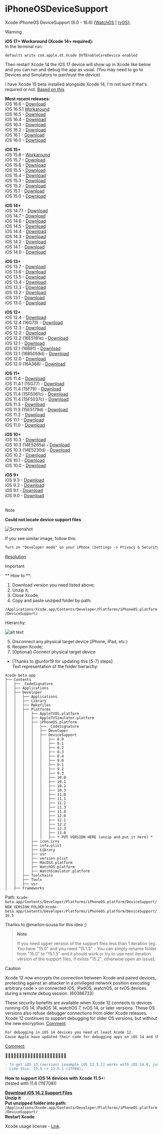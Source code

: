 # iPhoneOSDeviceSupport
Xcode iPhoneOS DeviceSupport (6.0 - 16.6)
[[WatchOS](https://github.com/filsv/watchOSDeviceSupport) | [tvOS](https://github.com/filsv/TVOSDeviceSupport)];

> [!WARNING]
> <strong>iOS 17+ Workaround (Xcode 14+ required):</strong><br>
> In the terminal run:
> </br>
> ```shell
> defaults write com.apple.dt.Xcode DVTEnableCoreDevice enabled
> ```
> 
> Then restart Xcode 14 the iOS 17 device will show up in Xcode like below and you can run and debug the app as usual. (You may need to go to Devices and Simulators to pair/trust the device)
>
> I have Xcode 15 beta installed alongside Xcode 14, I'm not sure if that's required or not.
> [Based on this](https://forums.developer.apple.com/forums/thread/730947?answerId=758061022#758061022)

**Most recent releases:**</br>
iOS 16.6 - [Download](https://github.com/filsv/iOSDeviceSupport/raw/master/16.6.zip) </br>
iOS 16.5.1 [Workaround](https://github.com/filsv/iOSDeviceSupport/issues/170#issuecomment-1625668545) </br>
iOS 16.5 - [Download](https://github.com/filsv/iOSDeviceSupport/raw/master/16.5.zip) </br>
iOS 16.4 - [Download](https://github.com/filsv/iOSDeviceSupport/raw/master/16.4.zip) </br>
iOS 16.3 - [Download](https://github.com/filsv/iOSDeviceSupport/raw/master/16.3.zip) </br>
iOS 16.2 - [Download](https://github.com/filsv/iOSDeviceSupport/raw/master/16.2.zip) </br>
iOS 16.1 - [Download](https://github.com/filsv/iOSDeviceSupport/raw/master/16.1.zip) </br>
iOS 16.0 - [Download](https://github.com/filsv/iOSDeviceSupport/raw/master/16.0.zip) </br>

**iOS 15+**</br>
iOS 15.8 - [Workaround](https://github.com/master131/iFakeLocation/issues/162#issuecomment-1793576376) </br>
iOS 15.7 - [Download](https://github.com/filsv/iOSDeviceSupport/raw/master/15.7.zip) </br>
iOS 15.6 - [Download](https://github.com/filsv/iOSDeviceSupport/raw/master/15.6.zip) </br>
iOS 15.5 - [Download](https://github.com/filsv/iOSDeviceSupport/raw/master/15.5.zip) </br>
iOS 15.4 - [Download](https://github.com/filsv/iOSDeviceSupport/raw/master/15.4.zip) </br>
iOS 15.3 - [Download](https://github.com/filsv/iOSDeviceSupport/raw/master/15.3.zip) </br>
iOS 15.2 - [Download](https://github.com/filsv/iOSDeviceSupport/raw/master/15.2.zip) </br>
iOS 15.1 - [Download](https://github.com/filsv/iOSDeviceSupport/raw/master/15.1.zip) </br>
iOS 15.0 - [Download](https://github.com/filsv/iOSDeviceSupport/raw/master/15.0.zip) </br>

**iOS 14+**</br>
iOS 14.7.1 - [Download](https://github.com/filsv/iOSDeviceSupport/raw/master/14.7.1.zip) </br>
iOS 14.7 - [Download](https://github.com/filsv/iOSDeviceSupport/raw/master/14.7.zip) </br>
iOS 14.6 - [Download](https://github.com/filsv/iOSDeviceSupport/raw/master/14.6.zip) </br>
iOS 14.5 - [Download](https://github.com/filsv/iOSDeviceSupport/raw/master/14.5.zip) </br>
iOS 14.4 - [Download](https://github.com/filsv/iOSDeviceSupport/raw/master/14.4.zip) </br>
iOS 14.3 - [Download](https://github.com/filsv/iOSDeviceSupport/raw/master/14.3.zip) </br>
iOS 14.2 - [Download](https://github.com/filsv/iOSDeviceSupport/raw/master/14.2.zip) </br>
iOS 14.1 - [Download](https://github.com/filsv/iOSDeviceSupport/raw/master/14.1.zip) </br>
iOS 14.0 - [Download](https://github.com/filsv/iOSDeviceSupport/raw/master/14.0.zip) </br>

**iOS 13+**</br>
iOS 13.7 - [Download](https://github.com/filsv/iOSDeviceSupport/raw/master/13.7.zip) </br>
iOS 13.6 - [Download](https://github.com/filsv/iOSDeviceSupport/raw/master/13.6.zip) </br>
iOS 13.5 - [Download](https://github.com/filsv/iOSDeviceSupport/raw/master/13.5.zip) </br>
iOS 13.4 - [Download](https://github.com/filsv/iOSDeviceSupport/raw/master/13.4.zip) </br>
iOS 13.3 - [Download](https://github.com/filsv/iOSDeviceSupport/raw/master/13.3.zip) </br>
iOS 13.2 - [Download](https://github.com/filsv/iOSDeviceSupport/raw/master/13.2.zip) </br>
iOS 13.1 - [Download](https://github.com/filsv/iOSDeviceSupport/raw/master/13.1.zip) </br>
iOS 13.0 - [Download](https://github.com/filsv/iOSDeviceSupport/raw/master/13.0.zip) </br>

**iOS 12+**</br>
iOS 12.4 - [Download](https://github.com/filsv/iOSDeviceSupport/raw/master/12.4.zip) </br>
iOS 12.4 (16G73) - [Download](https://github.com/filsv/iOSDeviceSupport/raw/master/12.4%20(16G73).zip) </br>
iOS 12.3 - [Download](https://github.com/filsv/iOSDeviceSupport/raw/master/12.3.zip) </br>
iOS 12.2 - [Download](https://github.com/filsv/iOSDeviceSupport/raw/master/12.2.zip) </br>
iOS 12.2 (16E5181e) - [Download](https://github.com/filsv/iOSDeviceSupport/raw/master/12.1%20(16B91).zip) </br>
iOS 12.1 - [Download](https://github.com/filsv/iOSDeviceSupport/raw/master/12.1.zip) </br>
iOS 12.1 (16B91) - [Download](https://github.com/filsv/iOSDeviceSupport/raw/master/12.1%20(16B91).zip) </br>
iOS 12.1 (16B5059d) - [Download](https://github.com/filsv/iOSDeviceSupport/raw/master/12.1%20(16B5059d).zip) </br>
iOS 12.0 - [Download](https://github.com/filsv/iOSDeviceSupport/raw/master/12.0.zip) </br>
iOS 12.0 (16A366) - [Download](https://github.com/filsv/iOSDeviceSupport/raw/master/12.0%20(16A366).zip) </br>

**iOS 11+**</br>
iOS 11.4 - [Download](https://github.com/filsv/iOSDeviceSupport/raw/master/11.4.zip) </br>
iOS 11.4.1 (15G77) - [Download](https://github.com/filsv/iOSDeviceSupport/raw/master/11.4.1%20(15G77).zip) </br>
iOS 11.4 (15F79) - [Download](https://github.com/filsv/iOSDeviceSupport/raw/master/11.4%20(15F79).zip) </br>
iOS 11.4 (15F5061c) - [Download](https://github.com/filsv/iOSDeviceSupport/raw/master/11.4%20(15F5061c).zip) </br>
iOS 11.4 (15F5037c) - [Download](https://github.com/filsv/iOSDeviceSupport/raw/master/11.4%20(15F5037c).zip) </br>
iOS 11.3 - [Download](https://github.com/filsv/iOSDeviceSupport/raw/master/11.3.zip) </br>
iOS 11.3 (15E5178d) - [Download](https://github.com/filsv/iOSDeviceSupport/raw/master/11.3%20(15E5178d).zip) </br>
iOS 11.2 - [Download](https://github.com/filsv/iOSDeviceSupport/raw/master/11.2.zip) </br>
iOS 11.1 - [Download](https://github.com/filsv/iOSDeviceSupport/raw/master/11.1.zip) </br>
iOS 11.0 - [Download](https://github.com/filsv/iOSDeviceSupport/raw/master/11.0.zip) </br>

**iOS 10+**</br>
iOS 10.3 - [Download](https://github.com/filsv/iOSDeviceSupport/raw/master/10.3.zip) </br>
iOS 10.3 (14E5265a) - [Download](https://github.com/filsv/iOSDeviceSupport/raw/master/10.3%20(14E5265a).zip) </br>
iOS 10.3 (14E5230d) - [Download](https://github.com/filsv/iOSDeviceSupport/raw/master/10.3%20(14E5230d).zip) </br>
iOS 10.2 - [Download](https://github.com/filsv/iOSDeviceSupport/raw/master/10.2.zip) </br>
iOS 10.1 - [Download](https://github.com/filsv/iOSDeviceSupport/raw/master/10.1.zip) </br>
iOS 10.0 - [Download](https://github.com/filsv/iOSDeviceSupport/raw/master/10.0.zip) </br>


**iOS 9+**</br>
iOS 9.3 - [Download](https://github.com/filsv/iOSDeviceSupport/raw/master/9.3.zip) </br>
iOS 9.2 - [Download](https://github.com/filsv/iOSDeviceSupport/raw/master/9.2.zip) </br>
iOS 9.1 - [Download](https://github.com/filsv/iOSDeviceSupport/raw/master/9.1.zip) </br>
iOS 9.0 - [Download](https://github.com/filsv/iOSDeviceSupport/raw/master/9.0.zip) </br>
</br>

> [!NOTE]
> **Could not locate device support files**
> 
> 
> ![Screenshot](Assets/Could_not-locate_device_support_files.png)
> 
> If you see similar image, follow this:
> 
> ```diff
> Turn on "Developer mode" on your iPhone (Settings -> Privacy & Security -> Developer Mode).
> ```
> [Resolution](https://github.com/filsv/iOSDeviceSupport/issues/147)</br>

> [!IMPORTANT]
> ** How to **:
> 1) Download version you need listed above;
> 2) Unzip it;
> 3) Close Xcode;
> 4) Copy and paste unziped folder by path:
>
> ```/Applications/Xcode.app/Contents/Developer/Platforms/iPhoneOS.platform/DeviceSupport/```
>
> <p align="left">Hierarchy:</p>
>
> ![alt text](/Screen%20Shot%202019-08-02%20at%2015.09.55.png)
>
> 5) Disconnect any physical target device (iPhone, iPad, etc.)
> 6) Reopen Xcode;
> 7) (Optional) Connect physical target device
>
> - [Thanks to @unfor19 for updating this [5-7] steps]</br>
> Text representation of the folder hierarchy:
> 
> ```
> Xcode-beta.app
> ├── Contents
> │   ├── _CodeSignature
> │   ├── Applications
> │   ├── Developer
> │   │   ├── Applications
> │   │   ├── Library
> │   │   ├── Makefiles
> │   │   ├── Platforms
> │   │   │   ├── AppleTVOS.platform
> │   │   │   ├── AppleTVSimulator.platform
> │   │   │   ├── iPhoneOS.platform
> │   │   │   │   ├── _CodeSignature
> │   │   │   │   ├── Developer
> │   │   │   │   ├── DeviceSupport
> │   │   │   │   │   ├── 8.0
> │   │   │   │   │   ├── 8.1
> │   │   │   │   │   ├── 8.2
> │   │   │   │   │   ├── 8.3
> │   │   │   │   │   ├── 8.4
> │   │   │   │   │   ├── 9.0
> │   │   │   │   │   ├── 9.1
> │   │   │   │   │   ├── 9.2
> │   │   │   │   │   ├── 9.3
> │   │   │   │   │   ├── 10.0
> │   │   │   │   │   ├── 10.1
> │   │   │   │   │   ├── 10.2
> │   │   │   │   │   ├── 10.3
> │   │   │   │   │   ├── 11.0
> │   │   │   │   │   ├── 11.1
> │   │   │   │   │   ├── 11.2
> │   │   │   │   │   ├── 11.3
> │   │   │   │   │   ├── 11.4
> │   │   │   │   │   ├── 12.0
> │   │   │   │   │   ├── 12.1
> │   │   │   │   │   ├── 12.2
> │   │   │   │   │   ├── 12.3
> │   │   │   │   │   ├── 13.0
> │   │   │   │   │   ├── * PUT VERSION HERE (unzip and put it here) *
> │   │   │   ├── icon.icns
> │   │   │   ├── info.plist
> │   │   │   ├── Library
> │   │   │   ├── usr
> │   │   │   ├── version.plist
> │   │   │   ├── MacOSX.platform
> │   │   │   ├── WatchOS.platform
> │   │   │   ├── WatchSimulator.platform
> │   │   ├── Toolchains
> │   │   ├── Tools
> │   │   ├── usr
> │   ├── Frameworks
> ```
> Path: ```Xcode-beta.app/Contents/Developer/Platforms/iPhoneOS.platform/DeviceSupport/NEW_VERSION_FOLDER```
> ```Xcode-beta.app/Contents/Developer/Platforms/iPhoneOS.platform/DeviceSupport/16.5```
>
> Thanks to @marlon-sousa for this idea ;)

> **Note**
> 
> If you need upper version of the support files less than 1 iteration (eg. You have "15.0" and you need "15.1.5" - You can simply rename folder from "15.0" to "15.1.5" and it should work or try to use next iteration version of the support files, if exists "15.2", otherwise open an issue);
> 

> [!CAUTION]
> Xcode 12 now encrypts the connection between Xcode and paired devices, protecting against an attacker in a privileged network position executing arbitrary code > on connected iOS, iPadOS, watchOS, or tvOS devices during a remote debug session. (60386733)
>
> These security benefits are available when Xcode 12 connects to devices running iOS 14, iPadOS 14, watchOS 7, tvOS 14, or later versions.
> These OS versions also refuse debugger connections from older Xcode releases.
> Xcode 12 continues to support debugging for older OS versions, but without the new encryption.
> [Comment](https://github.com/filsv/iPhoneOSDeviceSupport/issues/69#issuecomment-694508149) </br>

```diff
For debugging in iOS 14 devices you need at least Xcode 12.
Cause Apple have updated their code for debugging apps on iOS 14 and that is not compatible on older version of Xcode.
```
[Comment](https://github.com/filsv/iPhoneOSDeviceSupport/issues/76#issuecomment-735321146)

🚩🚩🚩🚩🚩🚩🚩🚩🚩🚩🚩🚩🚩🚩🚩🚩🚩🚩🚩🚩🚩🚩
```diff
- To get iOS 13.(version) [example iOS 13.5.1] works with iOS 14.0, just rename a folder.
- Like this: 13.5 ~> 13.5.1 (17F80);
```

**How to support iOS 14 devices with Xcode 11.5+:**</br> (tested with 11.6 (11E708))

**[Download iOS 14.2 Support Files](/14.2.zip)** </br>
**Unzip it**</br>
**Put unzipped folder into path:**</br>
```/Applications/Xcode.app/Contents/Developer/Platforms/iPhoneOS.platform/DeviceSupport/```</br>
**Restart Xcode**</br>

Xcode usage license - [Link](https://www.apple.com/legal/sla/docs/xcode.pdf).
